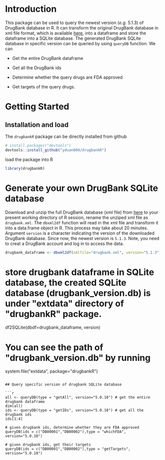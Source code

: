 # Introduction 
This package can be used to query the newest version (*e.g.* 5.1.3) of DrugBank database in R. It can transform the original DrugBank database in xml file format, which is available [here](http://www.drugbank.ca/releases/latest), into a dataframe and store the dataframe into a SQLite database. The generated DrugBank SQLite database in specific version can be queried by using `queryDB` function. We can

* Get the entire DrugBank dataframe

* Get all the DrugBank ids

* Determine whether the query drugs are FDA approved

* Get targets of the query drugs.

# Getting Started

## Installation and load

The _`drugbankR`_ package can be directly installed from github

```r
# install.packages("devtools")
devtools::install_github("yduan004/drugbankR")
```

load the package into R
```r
library(drugbankR)
```

# Generate your own DrugBank SQLite database

Download and unzip the full DrugBank database (xml file) from [here](http://www.drugbank.ca/releases/latest) to your present
working directory of R session, rename the unziped xml file as `drugbank.xml`. The `dbxml2df` function will read in the xml
file and transform it into a data.frame object in R. This process may take about 20 minutes. Argument `version` is a character indicating the version of the downloaded DrugBank database. Since now, the newest version is `5.1.3`. Note, you 
need to creat a DrugBank account and log in to access the data.

```r
drugbank_dataframe <- dbxml2df(xmlfile="drugbank.xml", version="5.1.3") 
```

# store drugbank dataframe in SQLite database, the created SQLite database (drugbank_version.db) is under "extdata" directory of "drugbankR" package.
df2SQLite(dbdf=drugbank_dataframe, version)

# You can see the path of "drugbank_version.db" by running
system.file("extdata", package="drugbankR")
```

## Query specific version of drugbank SQLite database

```r
all <- queryDB(type = "getAll", version="5.0.10") # get the entire drugbank dataframe
dim(all)
ids <- queryDB(type = "getIDs", version="5.0.10") # get all the drugbank ids
ids[1:4]

# given drugbank ids, determine whether they are FDA approved
queryDB(ids = c("DB00001","DB00002"),type = "whichFDA", version="5.0.10") 

# given drugbank ids, get their targets
queryDB(ids = c("DB00001","DB00002"),type = "getTargets", version="5.0.10") 
```
